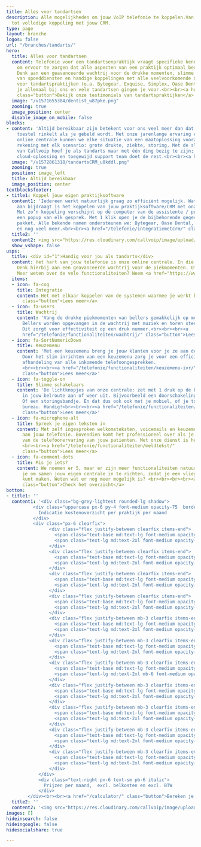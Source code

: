 ```yaml
---
title: Alles voor tandartsen
description: Alle mogelijkheden om jouw VoIP telefonie te koppelen.Van Chrome integratie
  tot volledige koppeling met jouw CRM.
type: page
layout: branche
logos: false
url: "/branches/tandarts/"
hero:
  title: Alles voor tandartsen
  content: Telefonie voor een tandartsenpraktijk vraagt specifieke kennis en toepassingen
    om ervoor te zorgen dat alle aspecten van een praktijk optimaal bediend worden.
    Denk aan een geavanceerde wachtrij voor de drukke momenten, slimme op maat inrichtingen
    van spoeddiensten en handige koppelingen met alle veelvoorkomende CRM systemen
    voor tandartspraktijken (o.a. Bytegear, Exquise, Simplex, Oase Dental). Dit vind
    je allemaal bij ons en vele tandartsen gingen je voor.<br><br><a href="/testimonials/"
    class="button">Bekijk onze testimonials van tandartspraktijken</a>
  image: "/v1571655384/dentist_w87pke.png"
  zooming: true
  image_position: center
  disable_image_on_mobile: false
blocks:
- content: 'Altijd bereikbaar zijn betekent voor ons veel meer dan dat er ergens een
    toestel rinkelt als je gebeld wordt. Met onze jarenlange ervaring én uitgekiende
    online centrale kunnen we elke situatie van een maatoplossing voorzien. We houden
    rekening met elk scenario: grote drukte, ziekte, storing. Met de slimme tools
    van Callvoip hoef je als tandarts maar met één ding bezig te zijn; je vak. Onze
    cloud-oplossing en toegewijd support team doet de rest.<br><br><a href="#1" class="button">Lees meer over bereikbaarheid</a>'
  image: "/v1572861318/tandartsCRM_u8kddl.png"
  zooming: true
  position: image_left
  title: Altijd bereikbaar
  image_position: center
textblocksfooter:
- title1: Koppel jouw eigen praktijksoftware
  content1: 'Iedereen werkt natuurlijk graag zo efficiënt mogelijk. Wat daar echt
    aan bijdraagt is het koppelen van jouw praktijksoftware/CRM met onze telefonie.
    Met zo’n koppeling verschijnt op de computer van de assistente / praktijkondersteuner
    een popup van elk gesprek. Met 1 klik open je de bijbehorende gegevens in jouw
    pakket. Alle bekende namen ondersteunen we: Bytegear, Oase Dental, Exquise, Simplex
    en nog veel meer.<br><br><a href="/telefonie/integratiemetcrm/" class="button">Lees meer over integratie</a>'
  title2: ''
  content2: <img src="https://res.cloudinary.com/callvoip/image/upload/v1601302814/exquise_llmfrz.png">
  show_vshape: false
usps:
  title: <div id="1">Handig voor jou als tandarts</div>
  content: Het hart van jouw telefonie is onze online centrale. En die kan een aantal erg handige zaken voor elke tandartspraktijk.
    Denk hierbij aan een geavanceerde wachtrij voor de piekmomenten. Of de mogelijkheid om voor elke gelegenheid je eigen teksten in te spreken.
    Meer weten over de vele functionaliteiten? Neem <a href="https://www.callvoip.nl/contact/">contact</a> met ons op, we vertellen je er alles over!
  items:
  - icon: fa-cog
    title: Integratie
    content: Het met elkaar koppelen van de systemen waarmee je werkt kan veel tijdswinst opleveren. Daarom hebben wij een standaard Chrome integratie en kunnen ook nog eens koppelen met lange lijst pakketten, zoals bekende praktijksoftwaresystemen als Oase Dental, Excuise en vele anderen.<br><br><a href="/telefonie/integratie/"
      class="button">Lees meer</a>
  - icon: fa-users
    title: Wachtrij
    content: 'Vang de drukke piekmomenten van bellers gemakkelijk op met onze geavanceerde wachtrij.
      Bellers worden opgevangen in de wachtrij met muziek en horen steeds hoeveel wachtenden nog voor ze zijn.
      Dit zorgt voor effectiviteit op een druk nummer.<br><br><br><a
      href="/telefonie/functionaliteiten/wachtrij/" class="button">Lees meer</a>'
  - icon: fa-SortNumericDown 
    title: Keuzemenu
    content: 'Met een keuzemenu breng je jouw klanten voor je ze aan de lijn hebt al bij de juiste persoon.
      Door het slim inrichten van een keuzemenu zorg je voor een efficiënte en klantvriendelijke 
      afhandeling van alle inkomende telefoongesprekken. 
      <br><br><br><a href="/telefonie/functionaliteiten/keuzemenu-ivr/"
      class="button">Lees meer</a>'
  - icon: fa-toggle-on
    title: Slimme schakelaars
    content: 'De lichtknopjes van onze centrale: zet met 1 druk op de knop een afslag
      in jouw belroute aan of weer uit. Bijvoorbeeld een doorschakeling naar je mobiel.
      Of een storingsbandje. En dat dus ook ook met je mobiel, of je toestel op je
      bureau. Handig!<br><br><br><a href="/telefonie/functionaliteiten/omleiding-flow-control/"
      class="button">Lees meer</a>'
  - icon: fa-microphone-alt
    title: Spreek je eigen teksten in
    content: Met zelf ingesproken welkomsteksten, voicemails en keuzemenu's geef je een persoonlijke teint
      aan jouw telefonie. Bovendien komt het professioneel over als je je eigen 'stem' laat horen in alle aspecten
      van de telefoonervaring van jouw patienten. Met onze dienst is het zelf inspreken zo geregeld! 
      <br><br><a href="/telefonie/functionaliteiten/meldtekst/"
      class="button">Lees meer</a>
  - icon: fa-comment-dots
    title: Mis je iets?
    content: We noemen er 5, maar er zijn meer functionaliteiten natuurlijk. We bellen
      je om samen jouw eigen centrale in te richten, zodat je een vliegende start
      kunt maken. Weten wat er nog meer mogelijk is? <br><br><br><br><a href="/telefonie/functionaliteiten/"
      class="button">Check het overzicht</a>
bottom:
- title1: ''
  content1: '<div class="bg-grey-lightest rounded-lg shadow">
          <div class="uppercase px-6 py-4 font-medium opacity-75  border-b border-grey-light mb-4">
            Indicatie kostenoverzicht per praktijk per maand
          </div>
          <div class="px-6 clearfix">
                <div class="flex justify-between clearfix items-end">
                  <span class="text-base md:text-lg font-medium opacity-50 flex-1">1x Hosted telefooncentrale in de cloud</span>
                  <span class="text-lg md:text-2xl font-medium opacity-75">€7,50</span>
                </div>
                <div class="flex justify-between clearfix items-end">
                  <span class="text-base md:text-lg font-medium opacity-50 flex-1">Zelf meldteksten inspreken en plaatsen</span>
                  <span class="text-lg md:text-2xl font-medium opacity-75">Inclusief</span>
                </div>
                <div class="flex justify-between clearfix items-end">
                  <span class="text-base md:text-lg font-medium opacity-50 flex-1">Tijdscondities toevoegen en wijzigen</span>
                  <span class="text-lg md:text-2xl font-medium opacity-75">Inclusief</span>
                </div>
                <div class="flex justify-between clearfix items-end">
                  <span class="text-base md:text-lg font-medium opacity-50 flex-1">Aan-/uitschakelaar met indicatielampje op toestel</span>
                  <span class="text-lg md:text-2xl font-medium opacity-75">Inclusief</span>
                </div>
                <div class="flex justify-between mb-3 clearfix items-end">
                  <span class="text-base md:text-lg font-medium opacity-50 flex-1">Afstandsbeniening op de smartphone</span>
                  <span class="text-lg md:text-2xl font-medium opacity-75">Inclusief</span>
                </div>
                <div class="flex justify-between mb-3 clearfix items-end">
                  <span class="text-base md:text-lg font-medium opacity-50 flex-1">1x Telefoonnummer</span>
                  <span class="text-lg md:text-2xl font-medium opacity-75">€2,-</span>
                </div>
                <div class="flex justify-between mb-3 clearfix items-end">
                  <span class="text-base md:text-lg font-medium opacity-50 flex-1">3x Gebruikersaccount telefonie (toestel, PC of smartphone)</span>
                  <span class="text-lg md:text-2xl mb-6 font-medium opacity-75">€12,-</span>
                </div>
                <div class="flex justify-between mb-3 clearfix items-end">
                  <span class="text-base md:text-lg font-medium opacity-50 flex-1">1x Wachtrij</span>
                  <span class="text-lg md:text-2xl font-medium opacity-75">€4,-</span>
                </div>
                <div class="flex justify-between mb-3 clearfix items-end">
                  <span class="text-base md:text-lg font-medium opacity-50 flex-1">1x Keuzemenu</span>
                  <span class="text-lg md:text-2xl font-medium opacity-75">€4,-</span>
                </div>
                <div class="flex justify-between mb-3 clearfix items-end">
                  <span class="text-base md:text-lg font-medium opacity-50 flex-1">1x Koppeling met Exquise, Simplex, Oase, etc. per gebruiker</span>
                  <span class="text-lg md:text-2xl font-medium opacity-75">€5,-</span>
                </div>
                <div class="flex justify-between mb-3 clearfix items-end">
                  <span class="text-base md:text-lg font-medium opacity-75 flex-1">Totaal</span>
                  <span class="text-lg md:text-2xl font-medium opacity-75">€34,50</span>
                </div>                
            </div>
            <div class="text-right px-6 text-sm pb-6 italic">
              Prijzen per maand,  excl. belkosten en excl. BTW
            </div>
        </div><br><br><a href="/calculator/" class="button">Bereken je eigen kosten</a>'
  title2: ''
  content2: '<img src="https://res.cloudinary.com/callvoip/image/upload/v1617013618/blf-new2_glvuie.png">'
images: []
hideinsearch: false
hideingoogle: false
hidesocialshare: true

---
```

